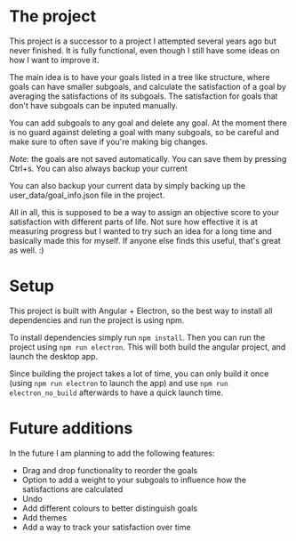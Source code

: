# The project

This project is a successor to a project I attempted several years ago but never finished. It is fully functional, even though I still have some ideas on how I want to improve it.

The main idea is to have your goals listed in a tree like structure, where goals can have smaller subgoals, and calculate the satisfaction of a goal by averaging the satisfactions of its subgoals. The satisfaction for goals that don't have subgoals can be inputed manually.

You can add subgoals to any goal and delete any goal. At the moment there is no guard against deleting a goal with many subgoals, so be careful and make sure to often save if you're making big changes.

_Note:_ the goals are not saved automatically. You can save them by pressing Ctrl+s. You can also always backup your current 

You can also backup your current data by simply backing up the user_data/goal_info.json file in the project.

All in all, this is supposed to be a way to assign an objective score to your satisfaction with different parts of life. Not sure how effective it is at measuring progress but I wanted to try such an idea for a long time and basically made this for myself. If anyone else finds this useful, that's great as well. :)

# Setup

This project is built with Angular + Electron, so the best way to install all dependencies and run the project is using npm. 

To install dependencies simply run `npm install`. Then you can run the project using `npm run electron`. This will both build the angular project, and launch the desktop app.

Since building the project takes a lot of time, you can only build it once (using `npm run electron` to launch the app) and use `npm run electron_no_build` afterwards to have a quick launch time.

# Future additions

In the future I am planning to add the following features:
* Drag and drop functionality to reorder the goals
* Option to add a weight to your subgoals to influence how the satisfactions are calculated
* Undo 
* Add different colours to better distinguish goals
* Add themes
* Add a way to track your satisfaction over time
